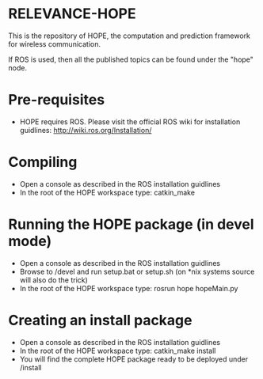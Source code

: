 # RELEVANCE-HOPE
This is the repository of HOPE, the computation and prediction framework for wireless communication.

If ROS is used, then all the published topics can be found under the "hope" node.

# Pre-requisites

- HOPE requires ROS. Please visit the official ROS wiki for installation guidlines: http://wiki.ros.org/Installation/

# Compiling

- Open a console as described in the ROS installation guidlines
- In the root of the HOPE workspace type: catkin_make

# Running the HOPE package (in devel mode)

- Open a console as described in the ROS installation guidlines
- Browse to <path-to-HOPE>/devel and run setup.bat or setup.sh (on *nix systems source will also do the trick)
- In the root of the HOPE workspace type: rosrun hope hopeMain.py

# Creating an install package

- Open a console as described in the ROS installation guidlines
- In the root of the HOPE workspace type: catkin_make install
- You will find the complete HOPE package ready to be deployed under <path-to-HOPE>/install